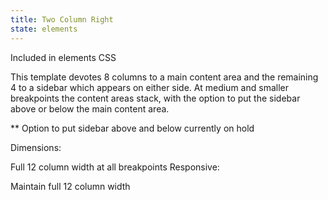 ```yaml
---
title: Two Column Right
state: elements
---
```

Included in elements CSS

This template devotes 8 columns to a main content area and the remaining 4 to a sidebar which appears on either side. At medium and smaller breakpoints the content areas stack, with the option to put the sidebar above or below the main content area.

** Option to put sidebar above and below currently on hold

Dimensions:

Full 12 column width at all breakpoints
Responsive:

Maintain full 12 column width
